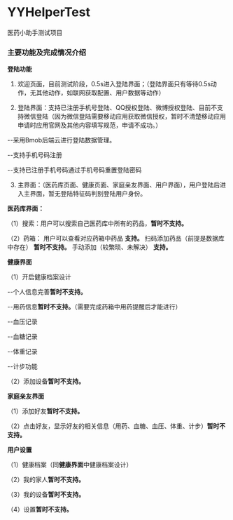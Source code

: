 # YYHelperTest
医药小助手测试项目

### 主要功能及完成情况介绍

**登陆功能**
1. 欢迎页面，目前测试阶段，0.5s进入登陆界面；（登陆界面只有等待0.5s动作，无其他动作，如联网获取配置、用户数据等动作）

2. 登陆界面：支持已注册手机号登陆、QQ授权登陆、微博授权登陆、目前不支持微信登陆（因为微信登陆需要移动应用获取微信授权，暂时不清楚移动应用申请时应用官网及其他内容填写规范，申请不成功。）

--采用Bmob后端云进行登陆数据管理。

--支持手机号码注册

--支持已注册手机号码通过手机号码重置登陆密码

3. 主界面：（医药库页面、健康页面、家庭亲友界面、用户界面），用户登陆后进入主界面，暂无登陆特征码判别登陆用户身份。


**医药库界面：**

（1）搜索：用户可以搜索自己医药库中所有的药品，**暂时不支持。**

（2）药箱：
用户可以查看对应药箱中药品 **支持。**
扫码添加药品（前提是数据库中存在） **暂时不支持。**
手动添加（较繁琐、未解决） **支持。**


**健康界面**

（1）开启健康档案设计

--个人信息完善**暂时不支持。**

--用药信息**暂时不支持。**（需要完成药箱中用药提醒后才能进行）

--血压记录

--血糖记录

--体重记录

--计步功能

（2）添加设备**暂时不支持。**


**家庭亲友界面**

（1）添加好友**暂时不支持。**

（2）点击好友，显示好友的相关信息（用药、血糖、血压、体重、计步）**暂时不支持。**


**用户设置**

（1）健康档案（同**健康界面**中健康档案设计）

（2）我的家人**暂时不支持。**

（3）我的设备**暂时不支持。**

（4）设置**暂时不支持。**
